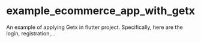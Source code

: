 # example_ecommerce_app_with_getx
An example of applying Getx in flutter project. Specifically, here are the login, registration,...
